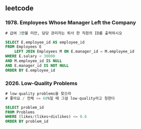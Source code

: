 ## leetcode 
### 1978. Employees Whose Manager Left the Company
```sql
# 급여 3만불 미만, 담당 관리자는 퇴사 한 직원의 ID를 출력하시오

SELECT E.employee_id AS employee_id 
FROM Employees E
    LEFT JOIN Employees M ON E.manager_id = M.employee_id 
WHERE E.salary < 30000 
AND M.employee_id IS NULL 
AND E.manager_id IS NOT NULL 
ORDER BY E.employee_id 
```

### 2026. Low-Quality Problems
```sql
# low-quality problems을 찾으라 
# 좋아요 / 전체 <= 60%일 때 그걸 low-quality라고 칭한다

SELECT problem_id 
FROM Problems 
WHERE (likes/(likes+dislikes) <= 0.6
ORDER BY problem_id 

```
